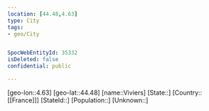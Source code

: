 ```yaml
---
location: [44.48,4.63]
type: City
tags:
- geo/City


SpocWebEntityId: 35332
isDeleted: false
confidential: public

---
```

[geo-lon::4.63]
[geo-lat::44.48]
[name::Viviers]
[State::]
[Country::[[France]]]
[StateId::]
[Population::]
[Unknown::]

